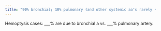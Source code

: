 ```yaml
---
title: "90% bronchial; 10% pulmonary (and other systemic aa's rarely - subclav, IM, inf phrenic, celiacs)"
---
```

Hemoptysis cases: ___% are due to bronchial a vs. ___% pulmonary artery.

